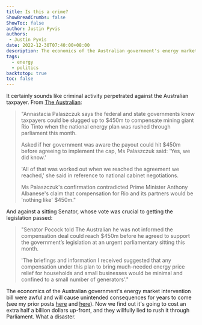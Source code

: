 ```yaml
---
title: Is this a crime?
ShowBreadCrumbs: false
ShowToc: false
author: Justin Pyvis
authors: 
 - Justin Pyvis
date: 2022-12-30T07:40:00+08:00
description: The economics of the Australian government's energy market intervention bill were awful. Now we find out it's going to cost an extra half a billion dollars up-front, and they willfully lied to rush it through Parliament.
tags:
  - energy
  - politics
backtotop: true
toc: false
---
```

It certainly sounds like criminal activity perpetrated against the Australian taxpayer. From [The Australian](https://www.theaustralian.com.au/nation/politics/leaders-knew-of-450m-rio-compensation-says-annastacia-palaszczuk/news-story/399beb18f69fc502cf9247ded12ce734):

> "Annastacia Palaszczuk says the federal and state governments knew taxpayers could be slugged up to $450m to compensate mining giant Rio Tinto when the national energy plan was rushed through parliament this month.
>
> Asked if her government was aware the payout could hit $450m before agreeing to implement the cap, Ms Palaszczuk said: 'Yes, we did know.'
>
> 'All of that was worked out when we reached the agreement we reached,' she said in reference to national cabinet negotiations.
>
> Ms Palaszczuk's confirmation contradicted Prime Minister Anthony Albanese's claim that compensation for Rio and its partners would be 'nothing like' $450m."

And against a sitting Senator, whose vote was crucial to getting the legislation passed:

> "Senator Pocock told The Australian he was not informed the compensation deal could reach $450m before he agreed to support the government’s legislation at an urgent parliamentary sitting this month.
>
> 'The briefings and information I received suggested that any compensation under this plan to bring much-needed energy price relief for households and small businesses would be minimal and confined to a small number of generators'."

The economics of the Australian government's energy market intervention bill were awful and will cause unintended consequences for years to come (see my prior posts [here](/why-nations-fail/) and [here](/spending-our-way-out-of-inflation/)). Now we find out it's going to cost an extra half a billion dollars up-front, and they willfully lied to rush it through Parliament. What a disaster.